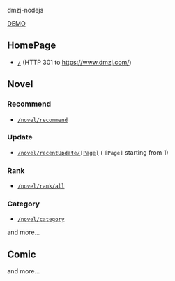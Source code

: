 dmzj-nodejs

[DEMO](https://dmzj.herokuapp.com/)

## HomePage
- [`/`](https://dmzj.herokuapp.com/) (HTTP 301 to https://www.dmzj.com/)


## Novel
### Recommend
- [`/novel/recommend`](https://dmzj.herokuapp.com/novel/recommend)
### Update
- [`/novel/recentUpdate/[Page]`](https://dmzj.herokuapp.com/novel/recentUpdate/1) ( `[Page]` starting from 1)
### Rank
- [`/novel/rank/all`](https://dmzj.herokuapp.com/novel/rank/all)
### Category
- [`/novel/category`](https://dmzj.herokuapp.com/novel/category)

and more...

## Comic

and more...